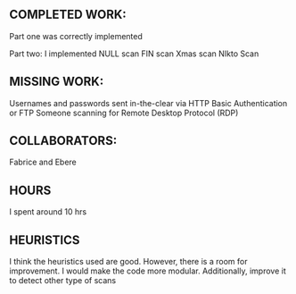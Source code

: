 ## COMPLETED WORK:
Part one was correctly implemented

Part two: I implemented 
  NULL scan
  FIN scan
  Xmas scan
  NIkto Scan
  
## MISSING WORK:
  Usernames and passwords sent in-the-clear via HTTP Basic Authentication or FTP
  Someone scanning for Remote Desktop Protocol (RDP)
  
## COLLABORATORS:
  Fabrice and Ebere
  
 ## HOURS
  I spent around 10 hrs
  
 ## HEURISTICS
  I think the heuristics used are good. However, there is a room for improvement. I would make the code more modular.
  Additionally, improve it to detect other type of scans
